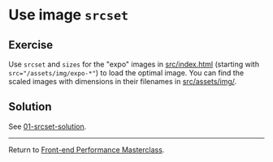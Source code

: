 # Use image `srcset`

## Exercise

Use `srcset` and `sizes` for the "expo" images in [src/index.html](src/index.html) (starting with `src="/assets/img/expo-*"`) to load the optimal image.
You can find the scaled images with dimensions in their filenames in [src/assets/img/](src/assets/img/).


## Solution

See [01-srcset-solution](https://github.com/voorhoede/performance-masterclass-2017-10/tree/01-srcset-solution).

---

Return to [Front-end Performance Masterclass](https://github.com/voorhoede/performance-masterclass-2017-10).